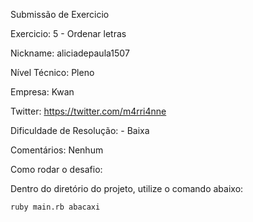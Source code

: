 Submissão de Exercicio

 Exercicio: 5 - Ordenar letras

 Nickname: aliciadepaula1507

 Nível Técnico: Pleno

 Empresa: Kwan

 Twitter: https://twitter.com/m4rri4nne

 Dificuldade de Resolução: - Baixa

 Comentários: Nenhum 

 Como rodar o desafio:

 Dentro do diretório do projeto, utilize o comando abaixo:

 ```bash
 ruby main.rb abacaxi

 ```